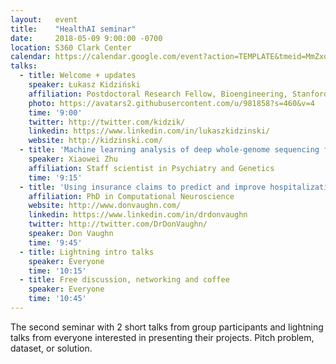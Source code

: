 ```yaml
---
layout:   event
title:    "HealthAI seminar"
date:     2018-05-09 9:00:00 -0700
location: S360 Clark Center
calendar: https://calendar.google.com/event?action=TEMPLATE&tmeid=MmZxdm9hdGtlM3B2a2c0cGoxM2RzM29ncmUgZHppa2kuZHppdXJrYWN6QG0&tmsrc=dziki.dziurkacz%40gmail.com
talks:
  - title: Welcome + updates
    speaker: Łukasz Kidziński
    affiliation: Postdoctoral Research Fellow, Bioengineering, Stanford
    photo: https://avatars2.githubusercontent.com/u/981858?s=460&v=4
    time: '9:00'
    twitter: http://twitter.com/kidzik/
    linkedin: https://www.linkedin.com/in/lukaszkidzinski/
    website: http://kidzinski.com/
  - title: 'Machine learning analysis of deep whole-genome sequencing from human brain reveals somatic retrotransposition'
    speaker: Xiaowei Zhu
    affiliation: Staff scientist in Psychiatry and Genetics
    time: '9:15'
  - title: 'Using insurance claims to predict and improve hospitalizations and biologics use in members with inflammatory bowel diseases'
    affiliation: PhD in Computational Neuroscience
    website: http://www.donvaughn.com/
    linkedin: https://www.linkedin.com/in/drdonvaughn
    twitter: http://twitter.com/DrDonVaughn/
    speaker: Don Vaughn
    time: '9:45'
  - title: Lightning intro talks
    speaker: Everyone
    time: '10:15'
  - title: Free discussion, networking and coffee
    speaker: Everyone
    time: '10:45'
---
```

The second seminar with 2 short talks from group participants and lightning talks from everyone interested in presenting their projects. Pitch problem, dataset, or solution.
